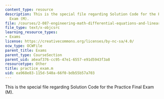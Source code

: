 ```yaml
---
content_type: resource
description: This is the special file regarding Solution Code for the Practice Final
  Exam (M).
file: /courses/2-087-engineering-math-differential-equations-and-linear-algebra-fall-2014/ea968e83115d540a66f0bdb55b57a703_practice_exam.m
file_type: text/x-objcsrc
learning_resource_types:
- Exams
license: https://creativecommons.org/licenses/by-nc-sa/4.0/
ocw_type: OCWFile
parent_title: Exams
parent_type: CourseSection
parent_uid: a6eaf376-cc95-47e1-6557-e91d5943f3a8
resourcetype: Other
title: practice_exam.m
uid: ea968e83-115d-540a-66f0-bdb55b57a703
---
```

This is the special file regarding Solution Code for the Practice Final Exam (M).